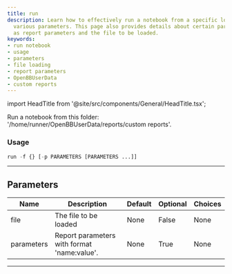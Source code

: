 ```yaml
---
title: run
description: Learn how to effectively run a notebook from a specific location using
  various parameters. This page also provides details about certain parameters such
  as report parameters and the file to be loaded.
keywords:
- run notebook
- usage
- parameters
- file loading
- report parameters
- OpenBBUserData
- custom reports
---
```


import HeadTitle from '@site/src/components/General/HeadTitle.tsx';

<HeadTitle title="reports /run - Reference | OpenBB Terminal Docs" />

Run a notebook from this folder: '/home/runner/OpenBBUserData/reports/custom reports'.

### Usage

```python
run -f {} [-p PARAMETERS [PARAMETERS ...]]
```

---

## Parameters

| Name | Description | Default | Optional | Choices |
| ---- | ----------- | ------- | -------- | ------- |
| file | The file to be loaded | None | False | None |
| parameters | Report parameters with format 'name:value'. | None | True | None |

---
